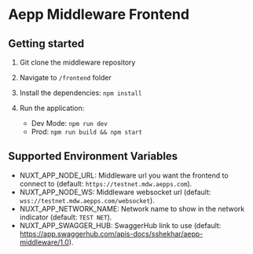 # Aepp Middleware Frontend

## Getting started

1. Git clone the middleware repository
2. Navigate to `/frontend` folder
3. Install the dependencies: `npm install`
4. Run the application:

    - Dev Mode: `npm run dev`
    - Prod: `npm run build && npm start`

## Supported Environment Variables

- NUXT_APP_NODE_URL: Middleware url you want the frontend to connect to (default: `https://testnet.mdw.aepps.com`).
- NUXT_APP_NODE_WS: Middleware websocket url (default: `wss://testnet.mdw.aepps.com/websocket`).
- NUXT_APP_NETWORK_NAME: Network name to show in the network indicator (default: `TEST NET`).
- NUXT_APP_SWAGGER_HUB: SwaggerHub link to use (default: https://app.swaggerhub.com/apis-docs/sshekhar/aepp-middleware/1.0).

